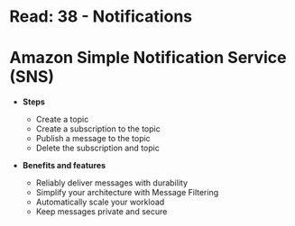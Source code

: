 # Read: 38 - Notifications

# Amazon Simple Notification Service (SNS)
- **Steps**
  - Create a topic
  - Create a subscription to the topic
  - Publish a message to the topic
  - Delete the subscription and topic 
  
- **Benefits and features**
  - Reliably deliver messages with durability
  - Simplify your architecture with Message Filtering
  - Automatically scale your workload
  - Keep messages private and secure
  
 
